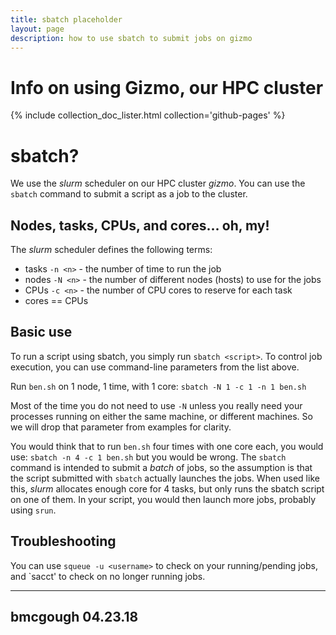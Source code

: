 ```yaml
---
title: sbatch placeholder
layout: page
description: how to use sbatch to submit jobs on gizmo
---
```

# Info on using Gizmo, our HPC cluster

{% include collection_doc_lister.html collection='github-pages' %}

# sbatch?

We use the *slurm* scheduler on our HPC cluster _gizmo_. You can use the `sbatch` command to submit a script as a job to the cluster.

## Nodes, tasks, CPUs, and cores... oh, my!

The *slurm* scheduler defines the following terms:
 * tasks `-n <n>` - the number of time to run the job
 * nodes `-N <n>` - the number of different nodes (hosts) to use for the jobs
 * CPUs `-c <n>` - the number of CPU cores to reserve for each task
 * cores == CPUs

## Basic use

To run a script using sbatch, you simply run `sbatch <script>`. To control job execution, you can use command-line parameters from the list above.

Run `ben.sh` on 1 node, 1 time, with 1 core: `sbatch -N 1 -c 1 -n 1 ben.sh`

Most of the time you do not need to use `-N` unless you really need your processes running on either the same machine, or different machines. So we will drop that parameter from examples for clarity.

You would think that to run `ben.sh` four times with one core each, you would use: `sbatch -n 4 -c 1 ben.sh` but you would be wrong. The `sbatch` command is intended to submit a _batch_ of jobs, so the assumption is that the script submitted with `sbatch` actually launches the jobs. When used like this, *slurm* allocates enough core for 4 tasks, but only runs the sbatch script on one of them. In your script, you would then launch more jobs, probably using `srun`.

## Troubleshooting

You can use `squeue -u <username>` to check on your running/pending jobs, and `sacct' to check on no longer running jobs.

---
bmcgough 04.23.18
---
